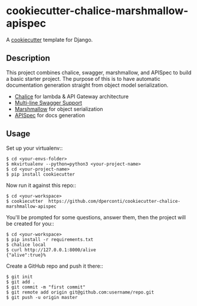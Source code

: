 cookiecutter-chalice-marshmallow-apispec
========================================

A [cookiecutter](https://github.com/audreyr/cookiecutter) template for Django.

Description
-----------

This project combines chalice, swagger, marshmallow, and APISpec to build a basic starter project. The purpose of this is to have automatic documentation generation straight from object model serialization. 

- [Chalice](https://github.com/aws/chalice) for lambda & API Gateway architecture
- [Multi-line Swagger Support](https://github.com/mohsen1/multi-file-swagger-example)
- [Marshmallow](https://github.com/marshmallow-code/marshmallow) for object serialization
- [APISpec](https://github.com/marshmallow-code/apispec) for docs generation

Usage
------

Set up your virtualenv::

    $ cd <your-envs-folder>
    $ mkvirtualenv --python=python3 <your-project-name>
    $ cd <your-project-name>
    $ pip install cookiecutter

Now run it against this repo::

    $ cd <your-workspace>
    $ cookiecutter  https://github.com/dperconti/cookiecutter-chalice-marshmallow-apispec

You'll be prompted for some questions, answer them, then the project will be created for you:: 

    $ cd <your-workspace>
    $ pip install -r requirements.txt
    $ chalice local
    $ curl http://127.0.0.1:8000/alive
    {"alive":true}%

Create a GitHub repo and push it there::

    $ git init
    $ git add .
    $ git commit -m "first commit"
    $ git remote add origin git@github.com:username/repo.git
    $ git push -u origin master